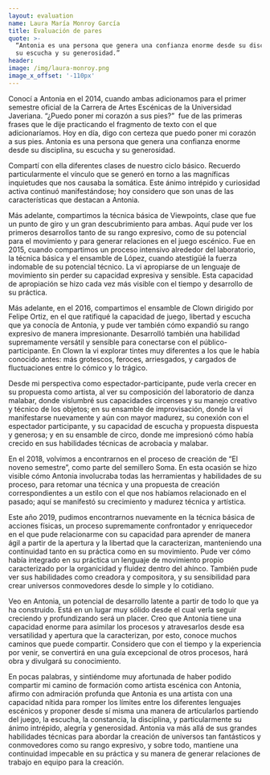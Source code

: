 ```yaml
---
layout: evaluation
name: Laura María Monroy García
title: Evaluación de pares
quote: >-
  “Antonia es una persona que genera una confianza enorme desde su disciplina,
  su escucha y su generosidad.”
header:
image: /img/laura-monroy.png
image_x_offset: '-110px'
---
```


Conoc&iacute; a Antonia en el 2014, cuando ambas adicionamos para el primer semestre oficial de la Carrera de Artes Esc&eacute;nicas de la Universidad Javeriana. “&iquest;Puedo poner mi coraz&oacute;n a sus pies?”&nbsp; fue de las primeras frases que le dije practicando el fragmento de texto con el que adicionar&iacute;amos. Hoy en d&iacute;a, digo con certeza que puedo poner mi coraz&oacute;n a sus pies. Antonia es una persona que genera una confianza enorme desde su disciplina, su escucha y su generosidad.&nbsp;

Compart&iacute; con ella diferentes clases de nuestro ciclo b&aacute;sico. Recuerdo particularmente el v&iacute;nculo que se gener&oacute; en torno a las magn&iacute;ficas inquietudes que nos causaba la som&aacute;tica. Este &aacute;nimo intr&eacute;pido y curiosidad activa continu&oacute; manifest&aacute;ndose; hoy considero que son unas de las caracter&iacute;sticas que destacan a Antonia.&nbsp;

M&aacute;s adelante, compartimos la t&eacute;cnica b&aacute;sica de Viewpoints, clase que fue un punto de giro y un gran descubrimiento para ambas. Aqu&iacute; pude ver los primeros desarrollos tanto de su rango expresivo, como de su potencial para el movimiento y para generar relaciones en el juego esc&eacute;nico. Fue en 2015, cuando compartimos un proceso intensivo alrededor del laboratorio, la t&eacute;cnica b&aacute;sica y el ensamble de L&oacute;pez, cuando atestig&uuml;&eacute; la fuerza indomable de su potencial t&eacute;cnico. La vi apropiarse de un lenguaje de movimiento sin perder su capacidad expresiva y sensible. Esta capacidad de apropiaci&oacute;n se hizo cada vez m&aacute;s visible con el tiempo y desarrollo de su pr&aacute;ctica.&nbsp;

M&aacute;s adelante, en el 2016, compartimos el ensamble de Clown dirigido por Felipe Ortiz, en el que ratifiqu&eacute; la capacidad de juego, libertad y escucha que ya conoc&iacute;a de Antonia, y pude ver tambi&eacute;n c&oacute;mo expandi&oacute; su rango expresivo de manera impresionante. Desarroll&oacute; tambi&eacute;n una habilidad supremamente vers&aacute;til y sensible para conectarse con el p&uacute;blico-participante. En Clown la vi explorar tintes muy diferentes a los que le hab&iacute;a conocido antes: m&aacute;s grotescos, feroces, arriesgados, y cargados de fluctuaciones entre lo c&oacute;mico y lo tr&aacute;gico.&nbsp;&nbsp;

Desde mi perspectiva como espectador-participante, pude verla crecer en su propuesta como artista, al ver su composici&oacute;n del laboratorio de danza malabar, donde vislumbr&eacute; sus capacidades circenses y su manejo creativo y t&eacute;cnico de los objetos; en su ensamble de improvisaci&oacute;n, donde la vi manifestarse nuevamente y a&uacute;n con mayor madurez, su conexi&oacute;n con el espectador participante, y su capacidad de escucha y propuesta dispuesta y generosa; y en su ensamble de circo, donde me impresion&oacute; c&oacute;mo hab&iacute;a crecido en sus habilidades t&eacute;cnicas de acrobacia y malabar.&nbsp;

En el 2018, volvimos a encontrarnos en el proceso de creaci&oacute;n de “El noveno semestre”, como parte del semillero Soma. En esta ocasi&oacute;n se hizo visible c&oacute;mo Antonia involucraba todas las herramientas y habilidades de su proceso, para retomar una t&eacute;cnica y una propuesta de creaci&oacute;n correspondientes a un estilo con el que nos hab&iacute;amos relacionado en el pasado; aqu&iacute; se manifest&oacute; su crecimiento y madurez t&eacute;cnica y art&iacute;stica.&nbsp;&nbsp;

Este a&ntilde;o 2019, pudimos encontrarnos nuevamente en la t&eacute;cnica b&aacute;sica de acciones f&iacute;sicas, un proceso supremamente confrontador y enriquecedor en el que pude relacionarme con su capacidad para aprender de manera &aacute;gil a partir de la apertura y la libertad que la caracterizan, manteniendo una continuidad tanto en su pr&aacute;ctica como en su movimiento. Pude ver c&oacute;mo hab&iacute;a integrado en su pr&aacute;ctica un lenguaje de movimiento propio caracterizado por la organicidad y fluidez dentro del ah&iacute;nco. Tambi&eacute;n pude ver sus habilidades como creadora y compositora, y su sensibilidad para crear universos conmovedores desde lo simple y lo cotidiano.

Veo en Antonia, un potencial de desarrollo latente a partir de todo lo que ya ha construido. Est&aacute; en un lugar muy s&oacute;lido desde el cual verla seguir creciendo y profundizando ser&aacute; un placer. Creo que Antonia tiene una capacidad enorme para asimilar los procesos y atravesarlos desde esa versatilidad y apertura que la caracterizan, por esto, conoce muchos caminos que puede compartir. Considero que con el tiempo y la experiencia por venir, se convertir&aacute; en una gu&iacute;a excepcional de otros procesos, har&aacute; obra y divulgar&aacute; su conocimiento.&nbsp;&nbsp;

En pocas palabras, y sinti&eacute;ndome muy afortunada de haber podido compartir mi camino de formaci&oacute;n como artista esc&eacute;nica con Antonia, afirmo con admiraci&oacute;n profunda que Antonia es una artista con una capacidad n&iacute;tida para romper los l&iacute;mites entre los diferentes lenguajes esc&eacute;nicos y proponer desde s&iacute; misma una manera de articularlos partiendo del juego, la escucha, la constancia, la disciplina, y particularmente su &aacute;nimo intr&eacute;pido, alegr&iacute;a y generosidad. Antonia va m&aacute;s all&aacute; de sus grandes habilidades t&eacute;cnicas para abordar la creaci&oacute;n de universos tan fant&aacute;sticos y conmovedores como su rango expresivo, y sobre todo, mantiene una continuidad impecable en su pr&aacute;ctica y su manera de generar relaciones de trabajo en equipo para la creaci&oacute;n.